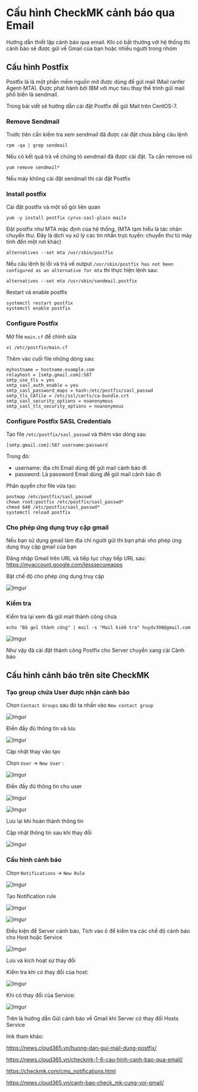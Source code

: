 # Cấu hình CheckMK cảnh báo qua Email

Hướng dẫn thiết lập cảnh báo qua email. Khi có bất thường với hệ thống thì cảnh báo sẽ được gửi về Gmail của bạn hoặc nhiều người trong nhóm

## Cấu hình Postfix

Postfix là là một phần mềm nguồn mở được dùng để gửi mail (Mail ranfer Agent-MTA). Được phát hành bởi IBM với mục tieu thay thế trình gửi mail phổ biến là sendmail. 

Trong bài viết sẽ hướng dẫn cài đặt Postfix để gửi Mail trên CentOS-7.

### Remove Sendmail
Trước tiên cần kiểm tra xem sendmail đã được cài đặt chưa bằng câu lệnh

`rpm -qa | grep sendmail`

Nếu có kết quả trả về chứng tỏ sendmail đã được cài đặt. Ta cần remove nó

`yum remove sendmail*`

Nếu máy không cài đặt sendmail thì cài đặt Postfix

### Install postfix
Cài đặt postfix và một số gói liên quan

`yum -y install postfix cyrus-sasl-plain mailx`

Đặt postfix như MTA mặc định của hệ thống, (MTA tạm hiểu là tác nhân chuyển thư. Đây là dịch vụ xử lý các tin nhắn trực tuyến: chuyển thư từ máy tính đến một nơi khác)

`alternatives --set mta /usr/sbin/postfix`

Nếu câu lệnh bị lỗi và trả về output `/usr/sbin/postfix has not been configured as an alternative for mta` thì thực hiện lệnh sau:

`alternatives --set mta /usr/sbin/sendmail.postfix`

Restart và enable postfix

```
systemctl restart postfix
systemctl enable postfix
```

### Configure Postfix
Mở file `main.cf` để chỉnh sửa

`vi /etc/postfix/main.cf`

Thêm vào cuối file những dòng sau:

```
myhostname = hostname.example.com
relayhost = [smtp.gmail.com]:587
smtp_use_tls = yes
smtp_sasl_auth_enable = yes
smtp_sasl_password_maps = hash:/etc/postfix/sasl_passwd
smtp_tls_CAfile = /etc/ssl/certs/ca-bundle.crt
smtp_sasl_security_options = noanonymous
smtp_sasl_tls_security_options = noanonymous
```

### Configure Postfix SASL Credentials
Tạo file `/etc/postfix/sasl_passwd` và thêm vào dòng sau

`[smtp.gmail.com]:587 username:password`

Trong đó:
* username: địa chỉ Email dùng để gửi mail cảnh báo đi
* password: Là password Email dùng để gửi mail cảnh báo đi

Phân quyền cho file vừa tạo:

```
postmap /etc/postfix/sasl_passwd
chown root:postfix /etc/postfix/sasl_passwd*
chmod 640 /etc/postfix/sasl_passwd*
systemctl reload postfix
```

### Cho phép ứng dụng truy cập gmail
Nếu bạn sử dụng gmail làm địa chỉ người gửi thì bạn phải vho phép ứng dụng truy cập gmail của bạn

Đăng nhập Gmail trên URL và tiếp tục chạy tiếp URL sau: https://myaccount.google.com/lesssecureapps

Bật chế độ cho phép ứng dụng truy cập

![Imgur](https://i.imgur.com/o1Phrb4.png)

### Kiểm tra

Kiểm tra lại xem đã gửi mail thành công chưa

`echo "Đã gửi thành công" | mail -s "Mail kiểm tra" huydv398@gmail.com`

![Imgur](https://i.imgur.com/WjXsu8w.png)

Như vậy đã cài đặt thành công Postfix cho Server chuyển xang cài Cảnh báo

## Cấu hình cảnh báo trên site CheckMK
### Tạo group chứa User được nhận cảnh báo
Chọn `Contact Groups` sau đó ta nhấn vào `New contact group`

![Imgur](https://i.imgur.com/OILJGDy.png)

Điền đầy đủ thông tin và lưu

![Imgur](https://i.imgur.com/r3NsXPv.png)

Cập nhật thay vào tạo

Chọn `User` -> `New User` :

![Imgur](https://i.imgur.com/jl00pAk.png)

Điền đầy đủ thông tin cho user

![Imgur](https://i.imgur.com/ab9r4H1.png)

![Imgur](https://i.imgur.com/wlNT7w3.png)

Lưu lại khi hoàn thành thông tin

Cập nhật thông tin sau khi thay đổi

![Imgur](https://i.imgur.com/RJxeABt.png)

### Cấu hình cảnh báo

Chọn `Notifications` -> `New Rule`

![Imgur](https://i.imgur.com/vCtowed.png)

Tạo Notification rule

![Imgur](https://i.imgur.com/q6QJIGO.png)

![Imgur](https://i.imgur.com/bULMop7.png)

Điều kiện để Server cảnh báo, Tích vào ô để kiểm tra các chế độ cảnh báo cho Host hoặc Service 

![Imgur](https://i.imgur.com/uDskUwY.png)

Lưu và kích hoạt sự thay đổi

Kiểm tra khi có thay đổi của host:

![Imgur](https://i.imgur.com/GW0Y4sS.png)

Khi có thay đổi của Service:

![Imgur](https://i.imgur.com/LDogkNB.png)

Trên là hướng dẫn Gửi cảnh báo về Gmail khi Server có thay đổi Hosts Service

link tham khảo:

https://news.cloud365.vn/huong-dan-gui-mail-dung-postfix/

https://news.cloud365.vn/checkmk-1-6-cau-hinh-canh-bao-qua-email/

https://checkmk.com/cms_notifications.html

https://news.cloud365.vn/canh-bao-check_mk-cung-voi-gmail/